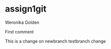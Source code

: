 # assign1git
Weronika Golden






First comment






This is a change on newbranch
testbranch change


